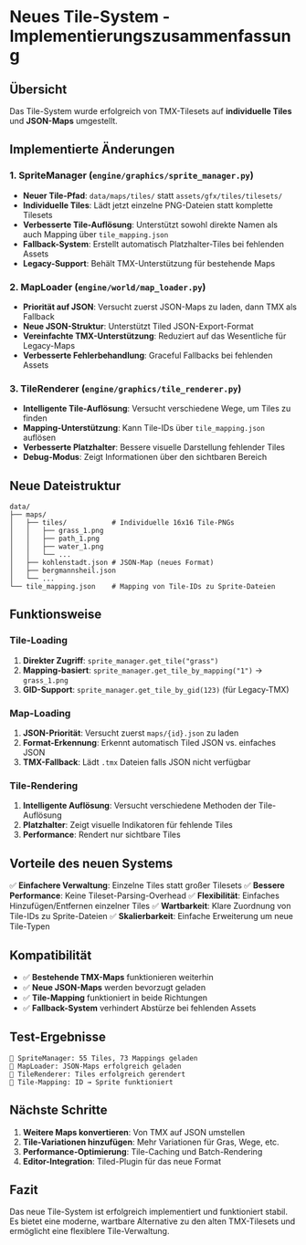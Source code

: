 # Neues Tile-System - Implementierungszusammenfassung

## Übersicht
Das Tile-System wurde erfolgreich von TMX-Tilesets auf **individuelle Tiles** und **JSON-Maps** umgestellt.

## Implementierte Änderungen

### 1. SpriteManager (`engine/graphics/sprite_manager.py`)
- **Neuer Tile-Pfad**: `data/maps/tiles/` statt `assets/gfx/tiles/tilesets/`
- **Individuelle Tiles**: Lädt jetzt einzelne PNG-Dateien statt komplette Tilesets
- **Verbesserte Tile-Auflösung**: Unterstützt sowohl direkte Namen als auch Mapping über `tile_mapping.json`
- **Fallback-System**: Erstellt automatisch Platzhalter-Tiles bei fehlenden Assets
- **Legacy-Support**: Behält TMX-Unterstützung für bestehende Maps

### 2. MapLoader (`engine/world/map_loader.py`)
- **Priorität auf JSON**: Versucht zuerst JSON-Maps zu laden, dann TMX als Fallback
- **Neue JSON-Struktur**: Unterstützt Tiled JSON-Export-Format
- **Vereinfachte TMX-Unterstützung**: Reduziert auf das Wesentliche für Legacy-Maps
- **Verbesserte Fehlerbehandlung**: Graceful Fallbacks bei fehlenden Assets

### 3. TileRenderer (`engine/graphics/tile_renderer.py`)
- **Intelligente Tile-Auflösung**: Versucht verschiedene Wege, um Tiles zu finden
- **Mapping-Unterstützung**: Kann Tile-IDs über `tile_mapping.json` auflösen
- **Verbesserte Platzhalter**: Bessere visuelle Darstellung fehlender Tiles
- **Debug-Modus**: Zeigt Informationen über den sichtbaren Bereich

## Neue Dateistruktur

```
data/
├── maps/
│   ├── tiles/           # Individuelle 16x16 Tile-PNGs
│   │   ├── grass_1.png
│   │   ├── path_1.png
│   │   ├── water_1.png
│   │   └── ...
│   ├── kohlenstadt.json # JSON-Map (neues Format)
│   ├── bergmannsheil.json
│   └── ...
└── tile_mapping.json    # Mapping von Tile-IDs zu Sprite-Dateien
```

## Funktionsweise

### Tile-Loading
1. **Direkter Zugriff**: `sprite_manager.get_tile("grass")`
2. **Mapping-basiert**: `sprite_manager.get_tile_by_mapping("1")` → `grass_1.png`
3. **GID-Support**: `sprite_manager.get_tile_by_gid(123)` (für Legacy-TMX)

### Map-Loading
1. **JSON-Priorität**: Versucht zuerst `maps/{id}.json` zu laden
2. **Format-Erkennung**: Erkennt automatisch Tiled JSON vs. einfaches JSON
3. **TMX-Fallback**: Lädt `.tmx` Dateien falls JSON nicht verfügbar

### Tile-Rendering
1. **Intelligente Auflösung**: Versucht verschiedene Methoden der Tile-Auflösung
2. **Platzhalter**: Zeigt visuelle Indikatoren für fehlende Tiles
3. **Performance**: Rendert nur sichtbare Tiles

## Vorteile des neuen Systems

✅ **Einfachere Verwaltung**: Einzelne Tiles statt großer Tilesets
✅ **Bessere Performance**: Keine Tileset-Parsing-Overhead
✅ **Flexibilität**: Einfaches Hinzufügen/Entfernen einzelner Tiles
✅ **Wartbarkeit**: Klare Zuordnung von Tile-IDs zu Sprite-Dateien
✅ **Skalierbarkeit**: Einfache Erweiterung um neue Tile-Typen

## Kompatibilität

- ✅ **Bestehende TMX-Maps** funktionieren weiterhin
- ✅ **Neue JSON-Maps** werden bevorzugt geladen
- ✅ **Tile-Mapping** funktioniert in beide Richtungen
- ✅ **Fallback-System** verhindert Abstürze bei fehlenden Assets

## Test-Ergebnisse

```
🧪 SpriteManager: 55 Tiles, 73 Mappings geladen
🧪 MapLoader: JSON-Maps erfolgreich geladen
🧪 TileRenderer: Tiles erfolgreich gerendert
🧪 Tile-Mapping: ID → Sprite funktioniert
```

## Nächste Schritte

1. **Weitere Maps konvertieren**: Von TMX auf JSON umstellen
2. **Tile-Variationen hinzufügen**: Mehr Variationen für Gras, Wege, etc.
3. **Performance-Optimierung**: Tile-Caching und Batch-Rendering
4. **Editor-Integration**: Tiled-Plugin für das neue Format

## Fazit

Das neue Tile-System ist erfolgreich implementiert und funktioniert stabil. Es bietet eine moderne, wartbare Alternative zu den alten TMX-Tilesets und ermöglicht eine flexiblere Tile-Verwaltung.
